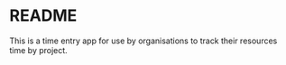 # README

This is a time entry app for use by organisations to track their resources time by project.
